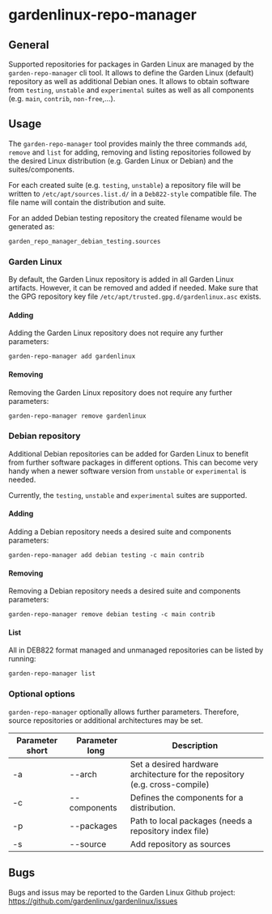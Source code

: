 # gardenlinux-repo-manager
## General
Supported repositories for packages in Garden Linux are managed by the `garden-repo-manager` cli tool. It allows to define the Garden Linux (default) repository as well as additional Debian ones. It allows to obtain software from `testing`, `unstable` and `experimental` suites as well as all components (e.g. `main`, `contrib`, `non-free`,...).

## Usage
The `garden-repo-manager` tool provides mainly the three commands `add`, `remove` and `list` for adding, removing and listing repositories followed by the desired Linux distribution (e.g. Garden Linux or Debian) and the suites/components.

For each created suite (e.g. `testing`, `unstable`) a repository file will be written to `/etc/apt/sources.list.d/` in a `Deb822-style` compatible file. The file name will contain the distribution and suite.

For an added Debian testing repository the created filename would be generated as:
```
garden_repo_manager_debian_testing.sources
```


### Garden Linux
By default, the Garden Linux repository is added in all Garden Linux artifacts. However, it can be removed and added if needed. Make sure that the GPG repository key file `/etc/apt/trusted.gpg.d/gardenlinux.asc` exists.

#### Adding
Adding the Garden Linux repository does not require any further parameters:
```
garden-repo-manager add gardenlinux
```

#### Removing
Removing the Garden Linux repository does not require any further parameters:
```
garden-repo-manager remove gardenlinux
```

### Debian repository
Additional Debian repositories can be added for Garden Linux to benefit from further software packages in different options. This can become very handy when a newer software version from `unstable` or `experimental` is needed.

Currently, the `testing`, `unstable` and `experimental` suites are supported.

#### Adding
Adding a Debian repository needs a desired suite and components parameters:
```
garden-repo-manager add debian testing -c main contrib
```

#### Removing
Removing a Debian repository needs a desired suite and components parameters:
```
garden-repo-manager remove debian testing -c main contrib
```

#### List
All in DEB822 format managed and unmanaged repositories can be listed by running:
```
garden-repo-manager list
```

### Optional options
`garden-repo-manager` optionally allows further parameters. Therefore, source repositories or additional architectures may be set.

| Parameter short | Parameter long | Description |
| -- | -- | -- |
| -a | --arch | Set a desired hardware architecture for the repository (e.g. cross-compile) |
| -c | --components | Defines the components for a distribution. |
| -p | --packages | Path to local packages (needs a repository index file) |
| -s | --source | Add repository as sources |


## Bugs
Bugs and issus may be reported to the Garden Linux Github project: https://github.com/gardenlinux/gardenlinux/issues